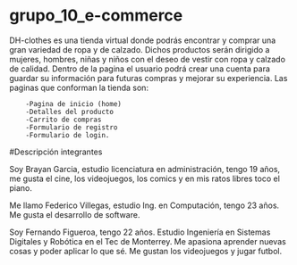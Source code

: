 # grupo_10_e-commerce

DH-clothes es una tienda virtual donde podrás encontrar y comprar una gran variedad de ropa y de calzado. Dichos productos serán dirigido a mujeres, hombres, niñas y niños con el deseo de vestir con ropa y calzado de calidad. Dentro de la pagina el usuario podrá crear una cuenta para guardar su información para futuras compras y mejorar su experiencia. Las paginas que conforman la tienda son: 

        -Pagina de inicio (home)
        -Detalles del producto
        -Carrito de compras
        -Formulario de registro
        -Formulario de login.

#Descripción integrantes

Soy Brayan Garcia, estudio licenciatura en administración, tengo 19 años, me gusta el cine, los videojuegos, los comics y en mis ratos libres toco el piano.

Me llamo Federico Villegas, estudio Ing. en Computación, tengo 23 años. Me gusta el desarrollo de software.

Soy Fernando Figueroa, tengo 22 años. Estudio Ingeniería en Sistemas Digitales y Robótica en el Tec de Monterrey. Me apasiona aprender nuevas cosas y poder aplicar lo que sé. Me gustan los videojuegos y jugar futbol.